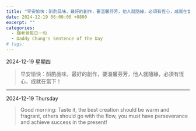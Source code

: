 ```yaml
---
title: "早安愉快：酙酌品味，最好的創作，要溫馨芬芳，他人就隨緣，必須有恆心，成就在當下！ <br> Good morning: Taste it, the best creation should be warm and fragrant, others should go with the flow, you must have perseverance and achieve success in the present!"
date: 2024-12-19 06:00:00 +0800
excerpt: ""
categories:
  - 鍾老爸每日一句
  - Daddy Chung's Sentence of the Day
# tags:
---
```


2024-12-19 星期四

> 早安愉快：酙酌品味，最好的創作，要溫馨芬芳，他人就隨緣，必須有恆心，成就在當下！

---

2024-12-19 Thursday

> Good morning: Taste it, the best creation should be warm and fragrant, others should go with the flow, you must have perseverance and achieve success in the present!
